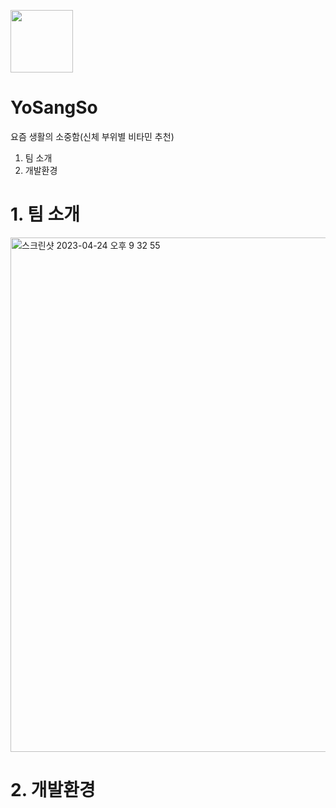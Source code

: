 [<img width="100px" src="https://user-images.githubusercontent.com/84825191/234000186-313e49bf-bfae-472b-b186-97a2ed6af197.png"></img>](https://github.com/deokkeun/YoSangSo-main/tree/develop)
# YoSangSo
요즘 생활의 소중함(신체 부위별 비타민 추천)


1. 팀 소개
2. 개발환경


# 1. 팀 소개
<img width="823" alt="스크린샷 2023-04-24 오후 9 32 55" src="https://user-images.githubusercontent.com/84825191/233997224-90d751ca-430c-46a2-ae0e-54210b8fff1e.png">


# 2. 개발환경
